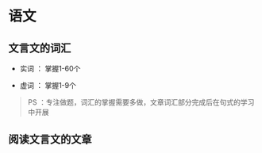 # 语文

## 文言文的词汇

- 实词 ： 掌握1-60个

- 虚词 ： 掌握1-9个

> PS ：专注做题，词汇的掌握需要多做，文章词汇部分完成后在句式的学习中开展

## 阅读文言文的文章

